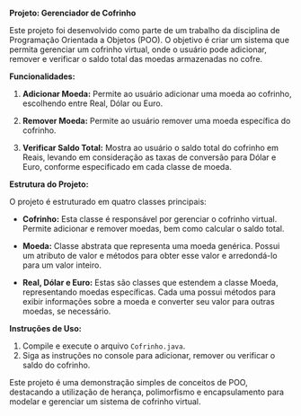 **Projeto: Gerenciador de Cofrinho**

Este projeto foi desenvolvido como parte de um trabalho da disciplina de Programação Orientada a Objetos (POO). O objetivo é criar um sistema que permita gerenciar um cofrinho virtual, onde o usuário pode adicionar, remover e verificar o saldo total das moedas armazenadas no cofre.

**Funcionalidades:**

1. **Adicionar Moeda:** Permite ao usuário adicionar uma moeda ao cofrinho, escolhendo entre Real, Dólar ou Euro.

2. **Remover Moeda:** Permite ao usuário remover uma moeda específica do cofrinho.

3. **Verificar Saldo Total:** Mostra ao usuário o saldo total do cofrinho em Reais, levando em consideração as taxas de conversão para Dólar e Euro, conforme especificado em cada classe de moeda.

**Estrutura do Projeto:**

O projeto é estruturado em quatro classes principais:

- **Cofrinho:** Esta classe é responsável por gerenciar o cofrinho virtual. Permite adicionar e remover moedas, bem como calcular o saldo total.

- **Moeda:** Classe abstrata que representa uma moeda genérica. Possui um atributo de valor e métodos para obter esse valor e arredondá-lo para um valor inteiro.

- **Real, Dólar e Euro:** Estas são classes que estendem a classe Moeda, representando moedas específicas. Cada uma possui métodos para exibir informações sobre a moeda e converter seu valor para outras moedas, se necessário.

**Instruções de Uso:**

1. Compile e execute o arquivo `Cofrinho.java`.
2. Siga as instruções no console para adicionar, remover ou verificar o saldo do cofrinho.

Este projeto é uma demonstração simples de conceitos de POO, destacando a utilização de herança, polimorfismo e encapsulamento para modelar e gerenciar um sistema de cofrinho virtual.
